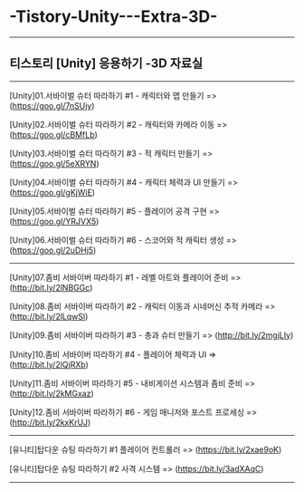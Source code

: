 # -Tistory-Unity---Extra-3D-

-----------------------------------

## 티스토리 [Unity] 응용하기 -3D 자료실

-----------------------------------

[Unity]01.서바이벌 슈터 따라하기 #1 - 캐릭터와 맵 만들기 => (https://goo.gl/7nSUjy)

[Unity]02.서바이벌 슈터 따라하기 #2 - 캐릭터와 카메라 이동 => (https://goo.gl/cBMfLb)

[Unity]03.서바이벌 슈터 따라하기 #3 - 적 캐릭터 만들기 => (https://goo.gl/5eXRYN)

[Unity]04.서바이벌 슈터 따라하기 #4 - 캐릭터 체력과 UI 만들기 => (https://goo.gl/gKjWiE)

[Unity]05.서바이벌 슈터 따라하기 #5 - 플레이어 공격 구현 => (https://goo.gl/YRJVX5)

[Unity]06.서바이벌 슈터 따라하기 #6 - 스코어와 적 캐릭터 생성 => (https://goo.gl/2uDHj5)

-----------------------------------

[Unity]07.좀비 서바이버 따라하기 #1 - 레벨 아트와 플레이어 준비 => (http://bit.ly/2lNBGGc)

[Unity]08.좀비 서바이버 따라하기 #2 - 캐릭터 이동과 시네머신 추적 카메라 => (http://bit.ly/2lLqwSl)

[Unity]09.좀비 서바이버 따라하기 #3 - 총과 슈터 만들기 => (http://bit.ly/2mgjLIy)

[Unity]10.좀비 서바이버 따라하기 #4 - 플레이어 체력과 UI => (http://bit.ly/2lQjRXb)

[Unity]11.좀비 서바이버 따라하기 #5 - 내비게이션 시스템과 좀비 준비 => (http://bit.ly/2kMGxaz)

[Unity]12.좀비 서바이버 따라하기 #6 - 게임 매니저와 포스트 프로세싱 => (http://bit.ly/2kxKrUJ)

-----------------------------------

[유니티]탑다운 슈팅 따라하기 #1 플레이어 컨트롤러 => (https://bit.ly/2xae9oK)

[유니티]탑다운 슈팅 따라하기 #2 사격 시스템 => (https://bit.ly/3adXAqC)

-----------------------------------

